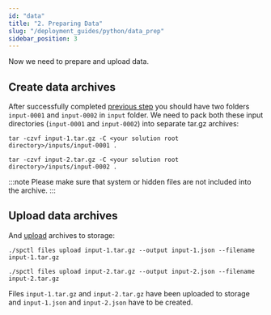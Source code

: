 ```yaml
---
id: "data"
title: "2. Preparing Data"
slug: "/deployment_guides/python/data_prep"
sidebar_position: 3
---
```


Now we need to prepare and upload data.

## Create data archives

After successfully completed [previous step](/developers/deployment_guides/python/solution_prep) you should have two folders `input-0001` and `input-0002` in `input` folder. We need to pack both these input directories (`input-0001` and `input-0002`) into separate tar.gz archives:

```
tar -czvf input-1.tar.gz -C <your solution root directory>/inputs/input-0001 .
```

```
tar -czvf input-2.tar.gz -C <your solution root directory>/inputs/input-0002 .
```

:::note
Please make sure that system or hidden files are not included into the archive.
:::
## Upload data archives

And [upload](/cli/commands/files/upload) archives to storage:

```
./spctl files upload input-1.tar.gz --output input-1.json --filename input-1.tar.gz
```

```
./spctl files upload input-2.tar.gz --output input-2.json --filename input-2.tar.gz
```

Files `input-1.tar.gz` and `input-2.tar.gz` have been uploaded to storage and `input-1.json` and `input-2.json` have to be created.